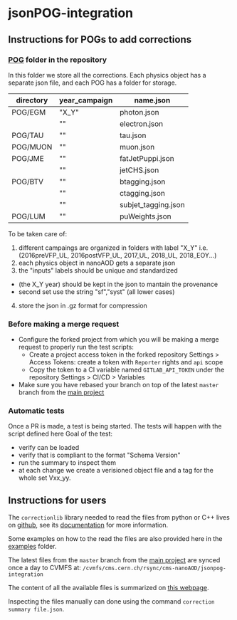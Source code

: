 # jsonPOG-integration

## Instructions for POGs to add corrections

### [POG](./POG/) folder in the repository

In this folder we store all the corrections.
Each physics object has a separate json file, and each POG has a folder for storage.

| directory  | year_campaign | name.json |
| ---------- | --------------| ----------|
| POG/EGM  | "X_Y"  | photon.json |
|          |  "" | electron.json |
| POG/TAU  |  "" | tau.json |
| POG/MUON |  "" | muon.json |
| POG/JME  |  "" | fatJetPuppi.json |
|          |  "" | jetCHS.json |
| POG/BTV  |  "" | btagging.json |
|          |  "" | ctagging.json |
|          |  "" | subjet_tagging.json |
| POG/LUM  |  "" | puWeights.json | 

To be taken care of:
1. different campaings are organized in folders with label "X_Y" i.e. (2016preVFP_UL, 2016postVFP_UL, 2017_UL, 2018_UL, 2018_EOY...)
2. each physics object in nanoAOD gets a separate json
3. the "inputs" labels should be unique and standardized
  - (the X_Y year) should be kept in the json to mantain the provenance
  - second set use the string "sf","syst" (all lower cases)
4. store the json in .gz format for compression

### Before making a merge request

* Configure the forked project from which you will be making a merge request to properly run the test scripts:
  * Create a project access token in the forked repository Settings > Access Tokens: create a token with `Reporter` rights and `api` scope
  * Copy the token to a CI variable named `GITLAB_API_TOKEN` under the repository Settings > CI/CD > Variables
* Make sure you have rebased your branch on top of the latest `master` branch from the [main project](https://gitlab.cern.ch/cms-nanoAOD/jsonpog-integration)

### Automatic tests

Once a PR is made, a test is being started.
The tests will happen with the script defined here
Goal of the test:
* verify can be loaded
* verify that is compliant to the format "Schema Version" 
* run the summary to inspect them 
* at each change we create a verisioned object file and a tag for the whole set Vxx_yy.

## Instructions for users

The `correctionlib` library needed to read the files from python or C++ lives on [github](https://github.com/cms-nanoAOD/correctionlib), see
its [documentation](https://cms-nanoaod.github.io/correctionlib/) for more information.

Some examples on how to the read the files are also provided here in the [examples](./examples/) folder.

The latest files from the `master` branch from the [main project](https://gitlab.cern.ch/cms-nanoAOD/jsonpog-integration)
are synced once a day to CVMFS at: `/cvmfs/cms.cern.ch/rsync/cms-nanoAOD/jsonpog-integration`

The content of all the available files is summarized on [this webpage](https://cms-nanoaod-integration.web.cern.ch/commonJSONSFs/).

Inspecting the files manually can done using the command `correction summary file.json`.
